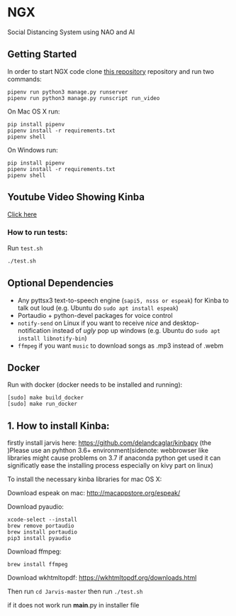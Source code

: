 # NGX
Social Distancing System using NAO and AI

## Getting Started

In order to start NGX code clone [this repository](git@github.com:moj124/NGX.git) repository and run two commands: 
```
pipenv run python3 manage.py runserver
pipenv run python3 manage.py runscript run_video
```


On Mac OS X run:
```
pip install pipenv
pipenv install -r requirements.txt
pipenv shell
```


On Windows run:
```
pip install pipenv
pipenv install -r requirements.txt
pipenv shell
```



## Youtube Video Showing Kinba

[Click here](https://www.youtube.com/watch?v=FGXuvlBr0H0)


### How to run tests:

 Run `test.sh`
 ```bash
 ./test.sh
 ```
## Optional Dependencies

- Any pyttsx3 text-to-speech engine (``sapi5, nsss or espeak``) for Kinba to talk out loud (e.g. Ubuntu do ``sudo apt install espeak``)
- Portaudio + python-devel packages for voice control
- ``notify-send`` on Linux if you want to receive *nice* and desktop-notification instead of *ugly* pop up windows (e.g. Ubuntu do ``sudo apt install libnotify-bin``)
- ``ffmpeg`` if you want ``music`` to download songs as .mp3 instead of .webm

## Docker

Run with docker (docker needs to be installed and running):

```
[sudo] make build_docker
[sudo] make run_docker
```
## 1. How to install Kinba:

firstly install jarvis here: https://github.com/delandcaglar/kinbapy 
(the )Please use an pyhthon 3.6+ environment(sidenote: webbrowser like libraries might cause problems on 3.7 if anaconda python get used it can significatly ease the installing process especially on kivy part on linux)

To install the necessary kinba libraries for mac OS X:

Download espeak on mac: http://macappstore.org/espeak/

Download pyaudio:
```
xcode-select --install
brew remove portaudio
brew install portaudio
pip3 install pyaudio
```
Download ffmpeg:

`brew install ffmpeg`

Download wkhtmltopdf: https://wkhtmltopdf.org/downloads.html

Then run
`cd Jarvis-master`
then run
`./test.sh`

if it does not work run __main__.py in installer file
